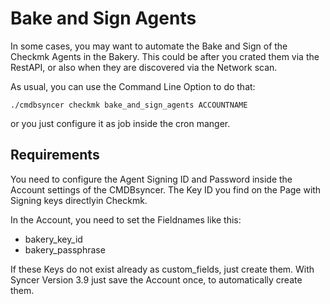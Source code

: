 # Bake and Sign Agents

In some cases, you may want to automate the Bake and Sign of the Checkmk Agents in the Bakery. This could be after you crated them via the RestAPI, or also when they are discovered via the Network scan.

As usual, you can use the Command Line Option to do that:

`./cmdbsyncer checkmk bake_and_sign_agents ACCOUNTNAME`

or you just configure it as job inside the cron manger.

## Requirements
You need to configure the Agent Signing ID and Password inside the Account settings of the CMDBsyncer. The Key ID you find on the Page with Signing keys directlyin Checkmk.

In the Account, you need to set the Fieldnames like this:

 - bakery_key_id
 - bakery_passphrase

If these Keys do not exist already as custom_fields, just create them. With Syncer Version 3.9 just save the Account once, to automatically create them.

